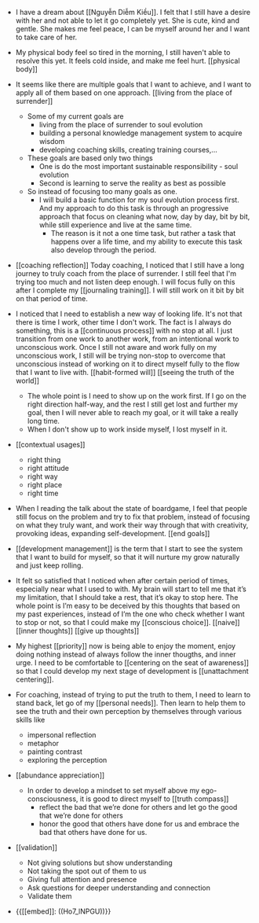 - I have a dream about [[Nguyễn Diễm Kiều]]. I felt that I still have a desire with her and not able to let it go completely yet. She is cute, kind and gentle. She makes me feel peace, I can be myself around her and I want to take care of her. 
- My physical body feel so tired in the morning, I still haven't able to resolve this yet. It feels cold inside, and make me feel hurt. [[physical body]]
- It seems like there are multiple goals that I want to achieve, and I want to apply all of them based on one approach. [[living from the place of surrender]]
    - Some of my current goals are
        - living from the place of surrender to soul evolution
        - building a personal knowledge management system to acquire wisdom
        - developing coaching skills, creating training courses,...
    - These goals are based only two things
        - One is do the most important sustainable responsibility - soul evolution
        - Second is learning to serve the reality as best as possible
    - So instead of focusing too many goals as one.
        - I will build a basic function for my soul evolution process first. And my approach to do this task is through an progressive approach that focus on cleaning what now, day by day, bit by bit, while still experience and live at the same time. 
            - The reason is it not a one time task, but rather a task that happens over a life time, and my ability to execute this task also develop through the period.
- [[coaching reflection]] Today coaching, I noticed that I still have a long journey to truly coach from the place of surrender. I still feel that I'm trying too much and not listen deep enough. I will focus fully on this after I complete my [[journaling training]]. I will still work on it bit by bit on that period of time.

- I noticed that I need to establish a new way of looking life. It's not that there is time I work, other time I don't work. The fact is I always do something, this is a [[continuous process]] with no stop at all. I just transition from one work to another work, from an intentional work to unconscious work. Once I still not aware and work fully on my unconscious work, I still will be trying non-stop to overcome that unconscious instead of working on it to direct myself fully to the flow that I want to live with. [[habit-formed will]] [[seeing the truth of the world]]
    - The whole point is I need to show up on the work first. If I go on the right direction half-way, and the rest I still get lost and further my goal, then I will never able to reach my goal, or it will take a really long time. 
    - When I don't show up to work inside myself, I lost myself in it.
- [[contextual usages]]
    - right thing
    - right attitude
    - right way
    - right place
    - right time
- When I reading the talk about the state of boardgame, I feel that people still focus on the problem and try to fix that problem, instead of focusing on what they truly want, and work their way through that with creativity, provoking ideas, expanding self-development. [[end goals]] 
- [[development management]] is the term that I start to see the system that I want to build for myself, so that it will nurture my grow naturally and just keep rolling.
- It felt so satisfied that I noticed when after certain period of times, especially near what I used to with. My brain will start to tell me that it’s my limitation, that I should take a rest, that it’s okay to stop here. The whole point is I’m easy to be deceived by this thoughts that based on my past experiences, instead of I’m the one who check whether I want to stop or not, so that I could make my [[conscious choice]]. [[naive]] [[inner thoughts]] [[give up thoughts]]
- My highest [[priority]] now is being able to enjoy the moment, enjoy doing nothing instead of always follow the inner thougths, and inner urge. I need to be comfortable to [[centering on the seat of awareness]] so that I could develop my next stage of development is [[unattachment centering]].
- For coaching, instead of trying to put the truth to them, I need to learn to stand back, let go of my [[personal needs]]. Then learn to help them to see the truth and their own perception by themselves through various skills like
    - impersonal reflection
    - metaphor
    - painting contrast
    - exploring the perception
- [[abundance appreciation]] 
    - In order to develop a mindset to set myself above my ego-consciousness, it is good to direct myself to [[truth compass]]
        - reflect the bad that we’re done for others and let go the good that we’re done for others 
        - honor the good that others have done for us and embrace the bad that others have done for us.
- [[validation]]
    - Not giving solutions but show understanding
    - Not taking the spot out of them to us
    - Giving full attention and presence
    - Ask questions for deeper understanding and connection
    - Validate them
- {{[[embed]]: ((Ho7_lNPGU))}}
